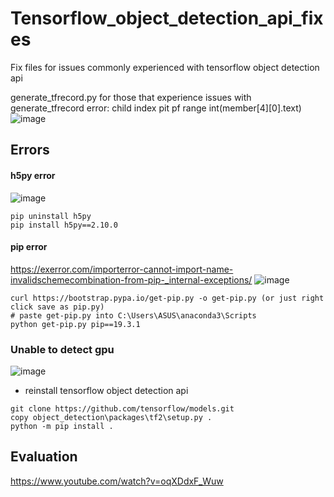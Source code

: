 # Tensorflow_object_detection_api_fixes

Fix files for issues commonly experienced with tensorflow object detection api


generate_tfrecord.py
for those that experience issues with generate_tfrecord error:
child index pit pf range int(member[4][0].text)
![image](https://user-images.githubusercontent.com/49776926/126252699-5f1985fd-7015-42f7-853a-531c2fba49cf.png)


## Errors
#### h5py error
![image](https://user-images.githubusercontent.com/49776926/127997537-5e8135a9-7056-479f-9688-1eec47284ba1.png)
```
pip uninstall h5py
pip install h5py==2.10.0
```

#### pip error
https://exerror.com/importerror-cannot-import-name-invalidschemecombination-from-pip-_internal-exceptions/
![image](https://user-images.githubusercontent.com/49776926/128026628-83de02dd-3c50-4a43-988d-7375c0a2874f.png)

```
curl https://bootstrap.pypa.io/get-pip.py -o get-pip.py (or just right click save as pip.py)
# paste get-pip.py into C:\Users\ASUS\anaconda3\Scripts
python get-pip.py pip==19.3.1 
```

### Unable to detect gpu
![image](https://user-images.githubusercontent.com/49776926/128021513-69448a71-a4b4-40ca-b672-c0bdce659630.png)

- reinstall tensorflow object detection api
```
git clone https://github.com/tensorflow/models.git
copy object_detection\packages\tf2\setup.py .
python -m pip install .
```

## Evaluation
https://www.youtube.com/watch?v=oqXDdxF_Wuw
